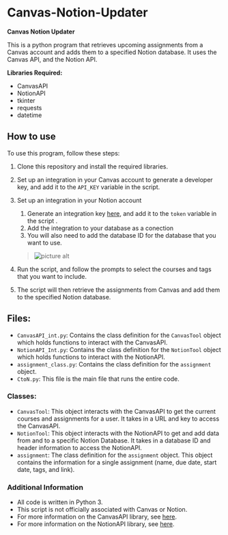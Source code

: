 # Canvas-Notion-Updater

**Canvas Notion Updater**

This is a python program that retrieves upcoming assignments from a Canvas account and adds them to a specified Notion database. It uses the Canvas API, and the Notion API.

**Libraries Required:**

- CanvasAPI
- NotionAPI
- tkinter
- requests
- datetime

## How to use

To use this program, follow these steps:

1. Clone this repository and install the required libraries.

2. Set up an integration in your Canvas account to generate a developer key, and add it to the `API_KEY` variable in the script.

3. Set up an integration in your Notion account
    1. Generate an integration key [here](https://www.notion.so/my-integrations), and add it to the `token` variable in the script . 
    2. Add the integration to your database as a conection
    3. You will also need to add the database ID for the database that you want to use. 
    >![picture alt](https://files.readme.io/62e5027-notion_database_id.png "Title is optional")

4. Run the script, and follow the prompts to select the courses and tags that you want to include.

5. The script will then retrieve the assignments from Canvas and add them to the specified Notion database.

## Files:

* `CanvasAPI_int.py`: Contains the class definition for the `CanvasTool` object which holds functions to interact with the CanvasAPI.
* `NotionAPI_Int.py`: Contains the class definition for the `NotionTool` object which holds functions to interact with the NotionAPI.
* `assignment_class.py`: Contains the class definition for the `assignment` object.
* `CtoN.py`: This file is the main file that runs the entire code.

### Classes:

* `CanvasTool`: This object interacts with the CanvasAPI to get the current courses and assignments for a user. It takes in a URL and key to access the CanvasAPI.
* `NotionTool`: This object interacts with the NotionAPI to get and add data from and to a specific Notion Database. It takes in a database ID and header information to access the NotionAPI.
* `assignment`: The class definition for the `assignment` object. This object contains the information for a single assignment (name, due date, start date, tags, and link). 

### Additional Information

- All code is written in Python 3.
- This script is not officially associated with Canvas or Notion.
- For more information on the CanvasAPI library, see [here](https://github.com/ucfopen/canvasapi).
- For more information on the NotionAPI library, see [here](https://developers.notion.com/docs/getting-started). 
